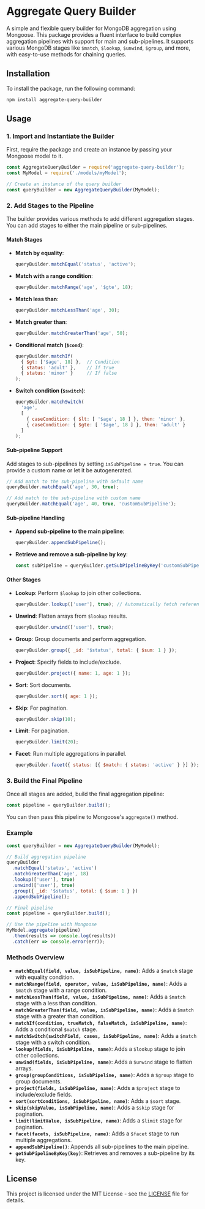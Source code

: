 
# Aggregate Query Builder

A simple and flexible query builder for MongoDB aggregation using Mongoose. This package provides a fluent interface to build complex aggregation pipelines with support for main and sub-pipelines. It supports various MongoDB stages like `$match`, `$lookup`, `$unwind`, `$group`, and more, with easy-to-use methods for chaining queries.

## Installation

To install the package, run the following command:

```bash
npm install aggregate-query-builder
```

## Usage

### 1. Import and Instantiate the Builder

First, require the package and create an instance by passing your Mongoose model to it.

```javascript
const AggregateQueryBuilder = require('aggregate-query-builder');
const MyModel = require('./models/myModel');

// Create an instance of the query builder
const queryBuilder = new AggregateQueryBuilder(MyModel);
```

### 2. Add Stages to the Pipeline

The builder provides various methods to add different aggregation stages. You can add stages to either the main pipeline or sub-pipelines.

#### Match Stages

- **Match by equality**:
  ```javascript
  queryBuilder.matchEqual('status', 'active');
  ```

- **Match with a range condition**:
  ```javascript
  queryBuilder.matchRange('age', '$gte', 18);
  ```

- **Match less than**:
  ```javascript
  queryBuilder.matchLessThan('age', 30);
  ```

- **Match greater than**:
  ```javascript
  queryBuilder.matchGreaterThan('age', 50);
  ```

- **Conditional match (`$cond`)**:
  ```javascript
  queryBuilder.matchIf(
    { $gt: ['$age', 18] },  // Condition
    { status: 'adult' },    // If true
    { status: 'minor' }     // If false
  );
  ```

- **Switch condition (`$switch`)**:
  ```javascript
  queryBuilder.matchSwitch(
    'age',
    [
      { caseCondition: { $lt: [ '$age', 18 ] }, then: 'minor' },
      { caseCondition: { $gte: [ '$age', 18 ] }, then: 'adult' }
    ]
  );
  ```

#### Sub-pipeline Support

Add stages to sub-pipelines by setting `isSubPipeline = true`. You can provide a custom name or let it be autogenerated.

```javascript
// Add match to the sub-pipeline with default name
queryBuilder.matchEqual('age', 30, true);

// Add match to the sub-pipeline with custom name
queryBuilder.matchEqual('age', 40, true, 'customSubPipeline');
```

#### Sub-pipeline Handling

- **Append sub-pipeline to the main pipeline**:
  ```javascript
  queryBuilder.appendSubPipeline();
  ```

- **Retrieve and remove a sub-pipeline by key**:
  ```javascript
  const subPipeline = queryBuilder.getSubPipelineByKey('customSubPipeline');
  ```

#### Other Stages

- **Lookup**: Perform `$lookup` to join other collections.
  ```javascript
  queryBuilder.lookup(['user'], true); // Automatically fetch reference
  ```

- **Unwind**: Flatten arrays from `$lookup` results.
  ```javascript
  queryBuilder.unwind(['user'], true);
  ```

- **Group**: Group documents and perform aggregation.
  ```javascript
  queryBuilder.group({ _id: '$status', total: { $sum: 1 } });
  ```

- **Project**: Specify fields to include/exclude.
  ```javascript
  queryBuilder.project({ name: 1, age: 1 });
  ```

- **Sort**: Sort documents.
  ```javascript
  queryBuilder.sort({ age: 1 });
  ```

- **Skip**: For pagination.
  ```javascript
  queryBuilder.skip(10);
  ```

- **Limit**: For pagination.
  ```javascript
  queryBuilder.limit(20);
  ```

- **Facet**: Run multiple aggregations in parallel.
  ```javascript
  queryBuilder.facet({ status: [{ $match: { status: 'active' } }] });
  ```

### 3. Build the Final Pipeline

Once all stages are added, build the final aggregation pipeline:

```javascript
const pipeline = queryBuilder.build();
```

You can then pass this pipeline to Mongoose's `aggregate()` method.

### Example

```javascript
const queryBuilder = new AggregateQueryBuilder(MyModel);

// Build aggregation pipeline
queryBuilder
  .matchEqual('status', 'active')
  .matchGreaterThan('age', 18)
  .lookup(['user'], true)
  .unwind(['user'], true)
  .group({ _id: '$status', total: { $sum: 1 } })
  .appendSubPipeline();

// Final pipeline
const pipeline = queryBuilder.build();

// Use the pipeline with Mongoose
MyModel.aggregate(pipeline)
  .then(results => console.log(results))
  .catch(err => console.error(err));
```

### Methods Overview

- **`matchEqual(field, value, isSubPipeline, name)`**: Adds a `$match` stage with equality condition.
- **`matchRange(field, operator, value, isSubPipeline, name)`**: Adds a `$match` stage with a range condition.
- **`matchLessThan(field, value, isSubPipeline, name)`**: Adds a `$match` stage with a less than condition.
- **`matchGreaterThan(field, value, isSubPipeline, name)`**: Adds a `$match` stage with a greater than condition.
- **`matchIf(condition, trueMatch, falseMatch, isSubPipeline, name)`**: Adds a conditional `$match` stage.
- **`matchSwitch(switchField, cases, isSubPipeline, name)`**: Adds a `$match` stage with a switch condition.
- **`lookup(fields, isSubPipeline, name)`**: Adds a `$lookup` stage to join other collections.
- **`unwind(fields, isSubPipeline, name)`**: Adds a `$unwind` stage to flatten arrays.
- **`group(groupConditions, isSubPipeline, name)`**: Adds a `$group` stage to group documents.
- **`project(fields, isSubPipeline, name)`**: Adds a `$project` stage to include/exclude fields.
- **`sort(sortConditions, isSubPipeline, name)`**: Adds a `$sort` stage.
- **`skip(skipValue, isSubPipeline, name)`**: Adds a `$skip` stage for pagination.
- **`limit(limitValue, isSubPipeline, name)`**: Adds a `$limit` stage for pagination.
- **`facet(facets, isSubPipeline, name)`**: Adds a `$facet` stage to run multiple aggregations.
- **`appendSubPipeline()`**: Appends all sub-pipelines to the main pipeline.
- **`getSubPipelineByKey(key)`**: Retrieves and removes a sub-pipeline by its key.

## License

This project is licensed under the MIT License - see the [LICENSE](LICENSE) file for details.
